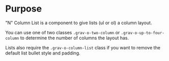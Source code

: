 # Purpose

"N" Column List is a component to give lists (ul or ol) a column layout.

You can use one of two classes `.grav-o-two-column` or `.grav-o-up-to-four-column` to determine the number of columns the layout has.

Lists also require the `.grav-o-column-list` class if you want to remove the default list bullet style and padding. 
